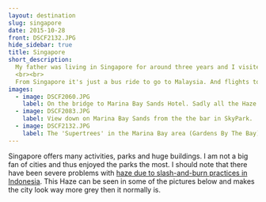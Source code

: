 ```yaml
---
layout: destination
slug: singapore
date: 2015-10-28
front: DSCF2132.JPG
hide_sidebar: true
title: Singapore
short_description:
  My father was living in Singapore for around three years and I visited him a few times. It was perfect to have a "station" in south asia and I used it as a starting point for traveling.
  <br><br>
  From Singapore it's just a bus ride to go to Malaysia. And flights to countries like Vietnam, Cambodia or Indonesia are quite short.
images:
  - image: DSCF2060.JPG
    label: On the bridge to Marina Bay Sands Hotel. Sadly all the Haze is making the pictures grey in the distance.
  - image: DSCF2083.JPG
    label: View down on Marina Bay Sands from the the bar in SkyPark.
  - image: DSCF2132.JPG
    label: The 'Supertrees' in the Marina Bay area (Gardens By The Bay) at dawn.
---
```

Singapore offers many activities, parks and huge buildings. I am not a big fan of cities and thus enjoyed the parks the most. I should note that there have been severe problems with <a href="https://en.wikipedia.org/wiki/Southeast_Asian_haze" target="_blank">haze due to slash-and-burn practices in Indonesia</a>. This Haze can be seen in some of the pictures below and makes the city look way more grey then it normally is.
